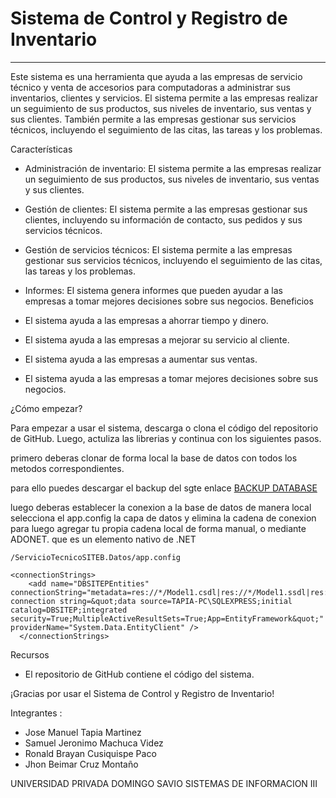 # Sistema de Control y Registro de Inventario
***

Este sistema es una herramienta que ayuda a las empresas de servicio técnico y venta de accesorios para computadoras a administrar sus inventarios, clientes y servicios. El sistema permite a las empresas realizar un seguimiento de sus productos, sus niveles de inventario, sus ventas y sus clientes. También permite a las empresas gestionar sus servicios técnicos, incluyendo el seguimiento de las citas, las tareas y los problemas.

Características

- Administración de inventario: El sistema permite a las empresas realizar un seguimiento de sus productos, sus niveles de inventario, sus ventas y sus clientes.
- Gestión de clientes: El sistema permite a las empresas gestionar sus clientes, incluyendo su información de contacto, sus pedidos y sus servicios técnicos.
- Gestión de servicios técnicos: El sistema permite a las empresas gestionar sus servicios técnicos, incluyendo el seguimiento de las citas, las tareas y los problemas.
- Informes: El sistema genera informes que pueden ayudar a las empresas a tomar mejores decisiones sobre sus negocios.
Beneficios

- El sistema ayuda a las empresas a ahorrar tiempo y dinero.
- El sistema ayuda a las empresas a mejorar su servicio al cliente.
- El sistema ayuda a las empresas a aumentar sus ventas.
- El sistema ayuda a las empresas a tomar mejores decisiones sobre sus negocios.

¿Cómo empezar?

Para empezar a usar el sistema, descarga o clona el código del repositorio de GitHub. Luego, actuliza las librerias y continua con los siguientes pasos.

primero deberas clonar de forma local la base de datos con todos los metodos correspondientes.

para ello puedes descargar el backup del sgte enlace [BACKUP DATABASE](https://drive.google.com/file/d/1QSLSo1Lu0sNoe36MGaq3xWBvvF1njgbk/view?usp=sharing)

luego deberas establecer la conexion a la base de datos de manera local selecciona el app.config la capa de datos y elimina la cadena de conexion para luego agregar tu propia cadena local de forma manual, o mediante ADONET. que es un elemento nativo de .NET
```
/ServicioTecnicoSITEB.Datos/app.config

<connectionStrings>
    <add name="DBSITEPEntities" connectionString="metadata=res://*/Model1.csdl|res://*/Model1.ssdl|res://*/Model1.msl;provider=System.Data.SqlClient;provider connection string=&quot;data source=TAPIA-PC\SQLEXPRESS;initial catalog=DBSITEP;integrated security=True;MultipleActiveResultSets=True;App=EntityFramework&quot;" providerName="System.Data.EntityClient" />
  </connectionStrings>
```

Recursos

- El repositorio de GitHub contiene el código del sistema.

¡Gracias por usar el Sistema de Control y Registro de Inventario!

Integrantes :
- Jose Manuel Tapia Martinez
- Samuel Jeronimo Machuca Videz
- Ronald Brayan Cusiquispe Paco
- Jhon Beimar Cruz Montaño

UNIVERSIDAD PRIVADA DOMINGO SAVIO
SISTEMAS DE INFORMACION III

